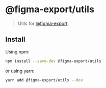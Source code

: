 # @figma-export/utils

> Utils for [@figma-export](https://github.com/marcomontalbano/figma-export).

## Install

Using npm:

```sh
npm install --save-dev @figma-export/utils
```

or using yarn:

```sh
yarn add @figma-export/utils --dev
```
